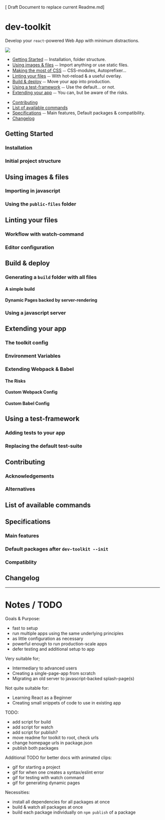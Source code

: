 [ Draft Document to replace current Readme.md]

# dev-toolkit

Develop your <code>react</code>-powered Web App with minimum distractions.

![](gif)

* [Getting Started](#getting-started) ⏤ Installation, folder structure.
* [Using images & files](#using-images--files) ⏤ Import anything or use static files.
* [Making the most of CSS](making-the-most-of-css) ⏤ CSS-modules, Autoprefixer...
* [Linting your files](#linting-your-files) ⏤ With hot-reload & a useful overlay.
* [Build & deploy](#build--deploy) ⏤ Move your app into production.
* [Using a test-framework](#using-a-test-framework) ⏤ Use the default... or not.
* [Extending your app](#extending-your-app) ⏤ You can, but be aware of the risks.

<!-- -->


* [Contributing](#contributing)
* [List of available commands](#list-of-available-commands)
* [Specifications](#specifications) ⏤ Main features, Default packages & compatibility.
* [Changelog](#changelog)

## Getting Started
### Installation
### Initial project structure

## Using images & files
### Importing in javascript
### Using the `public-files` folder

## Linting your files
### Workflow with watch-command
### Editor configuration

## Build & deploy
### Generating a `build` folder with all files
#### A simple build
#### Dynamic Pages backed by server-rendering
### Using a javascript server

## Extending your app
### The toolkit config
### Environment Variables
### Extending Webpack & Babel
#### The Risks
#### Custom Webpack Config
#### Custom Babel Config

## Using a test-framework
### Adding tests to your app
### Replacing the default test-suite

## Contributing
### Acknowledgements
### Alternatives

## List of available commands

## Specifications
### Main features
### Default packages after `dev-toolkit --init`
### Compatiblity

## Changelog

---

# Notes / TODO

Goals & Purpose:
- fast to setup
- run multiple apps using the same underlying principles
- as little configuration as necessary
- powerful enough to run production-scale apps
- defer testing and additional setup to app

Very suitable for;
- Intermediary to advanced users
- Creating a single-page-app from scratch
- Migrating an old server to javascript-backed splash-page(s)

Not quite suitable for:
- Learning React as a Beginner
- Creating small snippets of code to use in existing app

TODO:
- add script for build
- add script for watch
- add script for publish?
- move readme for toolkit to root, check urls
- change homepage urls in package.json
- publish both packages

Additional TODO for better docs with animated clips:
- gif for starting a project
- gif for when one creates a syntax/eslint error
- gif for testing with watch command
- gif for generating dynamic pages

Necessities:
- install all dependencies for all packages at once
- build & watch all packages at once
- build each package individually on `npm publish` of a package
